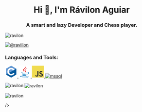<h1 align="center">Hi 👋, I'm Rávilon Aguiar</h1>
<h3 align="center">A smart and lazy Developer and Chess player.</h3>

<p align="left"> <img src="https://komarev.com/ghpvc/?username=ravilon&label=Profile%20views&color=0e75b6&style=flat" alt="ravilon" /> </p>

<p align="left"> <a href="https://twitter.com/@raviilon" target="blank"><img src="https://img.shields.io/twitter/follow/@raviilon?logo=twitter&style=for-the-badge" alt="@raviilon" /></a> </p>

<h3 align="left">Languages and Tools:</h3>
<p align="left"> <a href="https://www.cprogramming.com/" target="_blank" rel="noreferrer"> <img src="https://raw.githubusercontent.com/devicons/devicon/master/icons/c/c-original.svg" alt="c" width="40" height="40"/> </a> <a href="https://www.java.com" target="_blank" rel="noreferrer"> <img src="https://raw.githubusercontent.com/devicons/devicon/master/icons/java/java-original.svg" alt="java" width="40" height="40"/> </a> <a href="https://developer.mozilla.org/en-US/docs/Web/JavaScript" target="_blank" rel="noreferrer"> <img src="https://raw.githubusercontent.com/devicons/devicon/master/icons/javascript/javascript-original.svg" alt="javascript" width="40" height="40"/> </a> <a href="https://www.microsoft.com/en-us/sql-server" target="_blank" rel="noreferrer"> <img src="https://www.svgrepo.com/show/303229/microsoft-sql-server-logo.svg" alt="mssql" width="40" height="40"/> </a> <a href="https://www.oracle.com/" target="_blank" rel="noreferrer"> </a> </p>

<p><img align="left" src="https://github-readme-stats.vercel.app/api/top-langs?username=ravilon&show_icons=true&locale=en&layout=compact" alt="ravilon" /></p>

<p>&nbsp;<img align="center" src="https://github-readme-stats.vercel.app/api?username=ravilon&show_icons=true&locale=en" alt="ravilon" /></p>

<p><img align="center" src="https://github-readme-streak-stats.herokuapp.com/?user=ravilon&" alt="ravilon" /></p> /></p>
